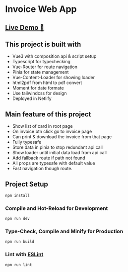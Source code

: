 # Invoice Web App

## [Live Demo :rocket:](https://invoice-nurriyad.netlify.app/)

## This project is built with

- Vue3 with composition api & script setup
- Typescript for typechecking
- Vue-Router for route navigation
- Pinia for state management
- Vue-Content-Loader for showing loader
- html2pdf from html to pdf convert
- Moment for date formate
- Use tailwindcss for design
- Deployed in Netlify

## Main feature of this project

- Show list of card in root page
- On invoice btn click go to invoice page
- Can print & download the invoice from that page
- Fully typesafe
- Store data in pinia to stop redundant api call
- Show loader until initial data load from api call
- Add fallback route if path not found
- All props are typesafe with default value
- Fast navigation though route.

## Project Setup

```sh
npm install
```

### Compile and Hot-Reload for Development

```sh
npm run dev
```

### Type-Check, Compile and Minify for Production

```sh
npm run build
```

### Lint with [ESLint](https://eslint.org/)

```sh
npm run lint
```
